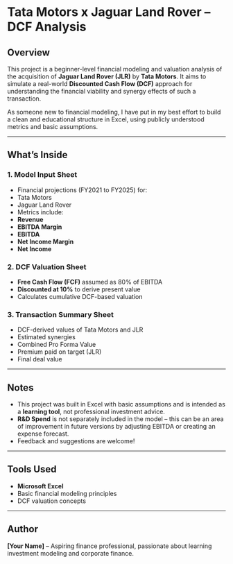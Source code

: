 # Tata Motors x Jaguar Land Rover – DCF Analysis

## Overview

This project is a beginner-level financial modeling and valuation analysis of the acquisition of **Jaguar Land Rover (JLR)** by **Tata Motors**. It aims to simulate a real-world **Discounted Cash Flow (DCF)** approach for understanding the financial viability and synergy effects of such a transaction.

As someone new to financial modeling, I have put in my best effort to build a clean and educational structure in Excel, using publicly understood metrics and basic assumptions.

---

## What’s Inside

### 1. Model Input Sheet

- Financial projections (FY2021 to FY2025) for:
- Tata Motors
- Jaguar Land Rover
- Metrics include:
- **Revenue**
- **EBITDA Margin**
- **EBITDA**
- **Net Income Margin**
- **Net Income**

### 2. DCF Valuation Sheet

- **Free Cash Flow (FCF)** assumed as 80% of EBITDA
- **Discounted at 10%** to derive present value
- Calculates cumulative DCF-based valuation

### 3. Transaction Summary Sheet

- DCF-derived values of Tata Motors and JLR
- Estimated synergies
- Combined Pro Forma Value
- Premium paid on target (JLR)
- Final deal value

---

## Notes

- This project was built in Excel with basic assumptions and is intended as a **learning tool**, not professional investment advice.
- **R&D Spend** is not separately included in the model – this can be an area of improvement in future versions by adjusting EBITDA or creating an expense forecast.
- Feedback and suggestions are welcome!

---

## Tools Used

- **Microsoft Excel**
- Basic financial modeling principles
- DCF valuation concepts

---

## Author

**[Your Name]** – Aspiring finance professional, passionate about learning investment modeling and corporate finance.
